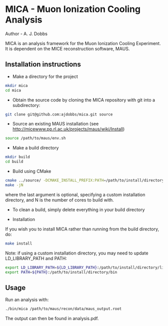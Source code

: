 # MICA - Muon Ionization Cooling Analysis

Author - A. J. Dobbs

MICA is an analysis framework for the Muon Ionization Cooling Experiment. It is dependent on the
MICE reconstruction software, MAUS.

## Installation instructions


* Make a directory for the project

```bash
mkdir mica
cd mica
```

* Obtain the source code by cloning the MICA repository with git into a subdirectory:

```bash
git clone git@github.com:ajdobbs/mica.git source
```

* Source an existing MAUS installation (see http://micewww.pp.rl.ac.uk/projects/maus/wiki/Install)

```bash
source /path/to/maus/env.sh
```

* Make a build directory

```bash
mkdir build
cd build
```

* Build using CMake

```bash
cmake ../source/ -DCMAKE_INSTALL_PREFIX:PATH=/path/to/install/directory
make -jN
```

where the last argument is optional, specifying a custom installation directory, and N is the
number of cores to build with.

* To clean a build, simply delete everything in your build directory

* Installation

If you wish you to install MICA rather than running from the build directory, do:

```bash
make install
```

Note: if using a custom installation directory, you may need to update LD_LIBRARY_PATH and PATH:

```bash
export LD_LIBRARY_PATH=${LD_LIBRARY_PATH}:/path/to/install/directory/lib
export PATH=${PATH}:/path/to/install/directory/bin
```

## Usage

Run an analysis with:

```bash
./bin/mica /path/to/maus/recon/data/maus_output.root
```

The output can then be found in analysis.pdf.
